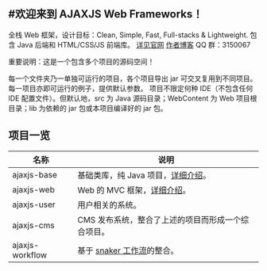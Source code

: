 #欢迎来到 AJAXJS Web Frameworks！
------------

全栈 Web 框架，设计目标：Clean, Simple, Fast, Full-stacks & Lightweight. 包含 Java 后端和 HTML/CSS/JS 前端库。 [详见官网](https://framework.ajaxjs.com/framework/)  [作者博客](http://blog.csdn.net/zhangxin09/) QQ 群：3150067 


重要说明：这是一个包含多个项目的源码空间！

每一个文件夹乃一单独可运行的项目，各个项目导出 jar 可交叉复用到不同项目。每一项目亦即可运行的例子，提供默认参数。
项目不限定何种 IDE（不包含任何 IDE 配置文件）。但默认地，src 为 Java 源码目录；WebContent 为 Web 项目根目录；lib 为依赖的 jar 包或本项目编译好的 jar 包。

 

项目一览
--------------

|名称|说明|
|------|----|
|ajaxjs-base|基础类库，纯 Java 项目，[详细介绍](http://git.oschina.net/sp42/ajaxjs/tree/master/ajaxjs-base?dir=1&filepath=ajaxjs-base)。|
|ajaxjs-web|Web 的 MVC 框架，[详细介绍](http://git.oschina.net/sp42/ajaxjs/tree/master/ajaxjs-web)。|
|ajaxjs-user|用户相关的系统。|
|ajaxjs-cms|CMS 发布系统，整合了上述的项目而形成一个综合项目。|
|ajaxjs-workflow|基于 [snaker 工作流](http://git.oschina.net/yuqs)的整合。|


 